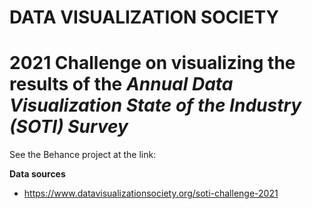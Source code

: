# DATA VISUALIZATION SOCIETY
# 2021 Challenge on visualizing the results of the *Annual Data Visualization State of the Industry (SOTI) Survey*
See the Behance project at the link: 

**Data sources**
- https://www.datavisualizationsociety.org/soti-challenge-2021

